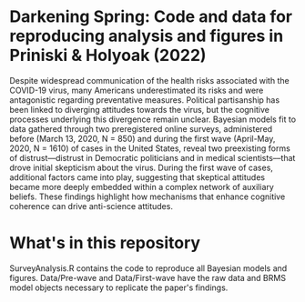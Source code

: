 # Darkening Spring: Code and data for reproducing analysis and figures in Priniski &amp; Holyoak (2022)

Despite widespread communication of the health risks associated with the COVID-19 virus, many Americans underestimated its risks and were antagonistic regarding preventative measures. Political partisanship has been linked to diverging attitudes towards the virus, but the cognitive processes underlying this divergence remain unclear. Bayesian models fit to data gathered through two preregistered online surveys, administered before (March 13, 2020, N = 850) and during the first wave (April-May, 2020, N = 1610) of cases in the United States, reveal two preexisting forms of distrust––distrust in Democratic politicians and in medical scientists––that drove initial skepticism about the virus. During the first wave of cases, additional factors came into play, suggesting that skeptical attitudes became more deeply embedded within a complex network of auxiliary beliefs. These findings highlight how mechanisms that enhance cognitive coherence can drive anti-science attitudes.

# What's in this repository

SurveyAnalysis.R contains the code to reproduce all Bayesian models and figures. Data/Pre-wave and Data/First-wave have the raw data and BRMS model objects necessary to replicate the paper's findings. 
